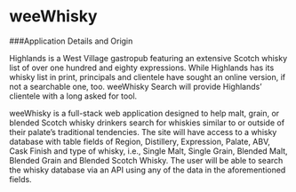# weeWhisky

###Application Details and Origin

Highlands is a West Village gastropub featuring an extensive Scotch whisky list of over one hundred and eighty expressions.  While Highlands has its whisky list in print, principals and clientele have sought an online version, if not a searchable one, too.  weeWhisky Search will provide Highlands’ clientele with a long asked for tool.

weeWhisky is a full-stack web application designed to help malt, grain, or blended Scotch whisky drinkers search for whiskies similar to or outside of their palate’s traditional tendencies.  The site will have access to a whisky database with table fields of Region, Distillery, Expression, Palate, ABV, Cask Finish and type of whisky, i.e., Single Malt, Single Grain, Blended Malt, Blended Grain and Blended Scotch Whisky.  The user will be able to search the whisky database via an API using any of the data in the aforementioned fields.
